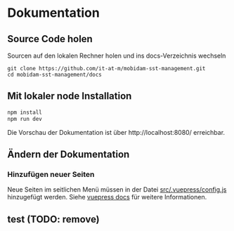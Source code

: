 # Dokumentation

## Source Code holen

Sourcen auf den lokalen Rechner holen und ins docs-Verzeichnis wechseln

    git clone https://github.com/it-at-m/mobidam-sst-management.git
    cd mobidam-sst-management/docs

## Mit lokaler node Installation

```bash
npm install
npm run dev
```

<!--
## Ohne lokale node Installation

Um Node / NPM und die notwendigen Module auf dem lokalen Rechner zu installieren, führt man diesen Befehl einmalig aus:
```bash
mvn install -Pdocs
```

Für die lokale Entwicklung der Dokumentation nutzt man diesen Befehl:
```bash
mvn -Pdocs -Pdev package
```
-->

Die Vorschau der Dokumentation ist über http://localhost:8080/ erreichbar.

## Ändern der Dokumentation

### Hinzufügen neuer Seiten

Neue Seiten im seitlichen Menü müssen in der Datei [src/.vuepress/config.js](src/.vuepress/config.js) hinzugefügt werden.
Siehe [vuepress docs](https://v1.vuepress.vuejs.org/theme/default-theme-config.html#sidebar) für weitere Informationen.

<!--
## Document new features and bugfixes

You should add new features to [src/features/index.md](src/features/index.md) with a title and a description
that users can see all capabilities of the DigiWF plattform at once.

Additionally, you should add new features, bugfix and every other change to the list in [src/features/changes/index.md](src/features/changes/index.md).
This list may be published as release notes and is the summary of the CHANGELOG.md.

> Note: The CHANGELOG.md keeps track of all changes the DigiWF plattform is undergoing.
> The main peer group of the CHANGELOG.md are software developers that use (components of) the DigiWF plattform
> and need detailed information about every change.

### Adding element-templates and examples

You can add element-templates and example processes to [src/.vuepress/public](src/.vuepress/public)
and list them in the according files under [src/modeling/templates](src/modeling/templates).

-->

## test (TODO: remove)